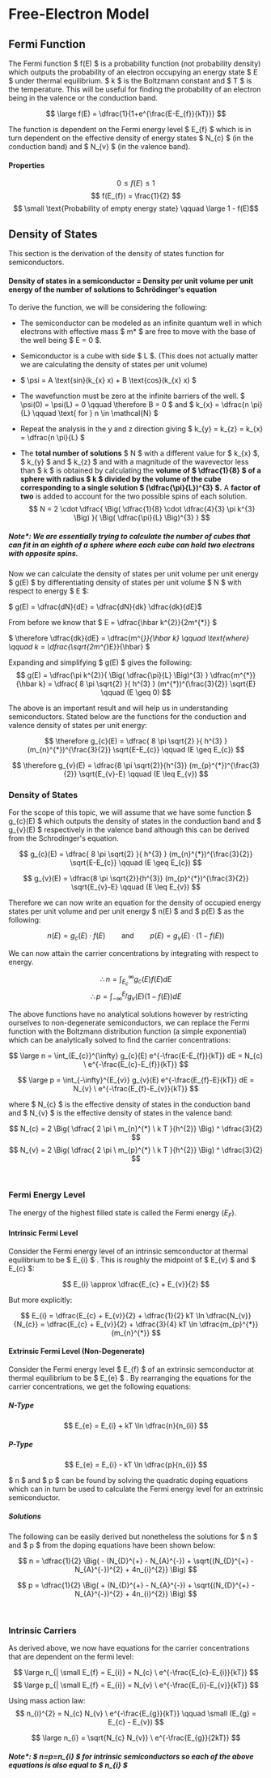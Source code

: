 # Free-Electron Model

## Fermi Function

The Fermi function $ f(E) $ is a probability function (not probability density) which outputs the probability of an electron occupying an energy state $ E $ under thermal equilibrium. $ k $ is the Boltzmann constant and $ T $ is the temperature. This will be useful for finding the probability of an electron being in the valence or the conduction band.

$$ \large f(E) = \dfrac{1}{1+e^{\frac{E-E_{f}}{kT}}} $$

The function is dependent on the Fermi energy level $ E_{f} $ which is in turn dependent on the effective density of energy states $ N_{c} $ (in the conduction band) and $ N_{v} $ (in the valence band).

#### Properties
$$ 0 \leq f(E) \leq 1 $$
$$ f(E_{f}) = \frac{1}{2} $$
$$ \small \text{Probability of empty energy state} \qquad \large 1 - f(E)$$

## Density of States

This section is the derivation of the density of states function for semiconductors.


#### Density of states in a semiconductor = Density per unit volume per unit energy of the number of solutions to Schrödinger's equation

To derive the function, we will be considering the following:

* The semiconductor can be modeled as an infinite quantum well in which electrons with effective mass $ m* $ are free to move with the base of the well being $ E = 0 $.

* Semiconductor is a cube with side $ L $. (This does not actually matter we are calculating the density of states per unit volume) 

* $ \psi = A \text{sin}(k_{x} x) + B \text{cos}(k_{x} x) $ 

* The wavefunction must be zero at the infinite barriers of the well. $ \psi(0) = \psi(L) = 0 \qquad \therefore B = 0 $ and $ k_{x} = \dfrac{n \pi}{L} \qquad \text{ for } n \in \mathcal{N} $

* Repeat the analysis in the y and z direction giving $ k_{y} = k_{z} = k_{x} = \dfrac{n \pi}{L} $

* The **total number of solutions** $ N $ with a different value for $ k_{x} $, $ k_{y} $ and $ k_{z} $ and with a magnitude of the wavevector less than $ k $ is obtained by calculating the **volume of $ \dfrac{1}{8} $ of a sphere with radius $ k $ divided by the volume of the cube corresponding to a single solution $ (\dfrac{\pi}{L})^{3} $.** A **factor of two** is added to account for the two possible spins of each solution.
$$ N = 2 \cdot \dfrac{ \Big( \dfrac{1}{8} \cdot \dfrac{4}{3} \pi k^{3} \Big) }{ \Big( \dfrac{\pi}{L} \Big)^{3} } $$

##### Note*: We are essentially trying to calculate the number of cubes that can fit in an eighth of a sphere where each cube can hold two electrons with opposite spins.

Now we can calculate the density of states per unit volume per unit energy $ g(E) $ by differentiating density of states per unit volume $ N $ with respect to energy $ E $:
 
$ g(E) = \dfrac{dN}{dE} = \dfrac{dN}{dk} \dfrac{dk}{dE}$

From before we know that $ E = \dfrac{\hbar k^{2}}{2m^{*}} $ 

$ \therefore \dfrac{dk}{dE} = \dfrac{m^{*}}{\hbar k} \qquad \text{where} \qquad  k = \dfrac{\sqrt{2m^{*}E}}{\hbar} $ 

Expanding and simplifying $ g(E) $ gives the following:
$$ g(E) = \dfrac{\pi k^{2}}{ \Big( \dfrac{\pi}{L} \Big)^{3} } \dfrac{m^{*}}{\hbar k} = \dfrac{ 8 \pi \sqrt{2} }{ h^{3} } (m^{*})^{\frac{3}{2}} \sqrt{E} \qquad (E \geq 0) $$

The above is an important result and will help us in understanding semiconductors. Stated below are the functions for the conduction and valence density of states per unit energy:

$$ \therefore g_{c}(E) = \dfrac{ 8 \pi \sqrt{2} }{ h^{3} } (m_{n}^{*})^{\frac{3}{2}} \sqrt{E-E_{c}} \qquad (E \geq E_{c}) $$

$$ \therefore g_{v}(E) = \dfrac{8 \pi \sqrt{2}}{h^{3}} (m_{p}^{*})^{\frac{3}{2}} \sqrt{E_{v}-E} \qquad (E \leq E_{v}) $$

### Density of States

For the scope of this topic, we will assume that we have some function $ g_{c}(E) $ which outputs the density of states in the conduction band and $ g_{v}(E) $ respectively in the valence band although this can be derived from the Schrodinger's equation. 

$$ g_{c}(E) = \dfrac{ 8 \pi \sqrt{2} }{ h^{3} } (m_{n}^{*})^{\frac{3}{2}} \sqrt{E-E_{c}} \qquad (E \geq E_{c}) $$

$$ g_{v}(E) = \dfrac{8 \pi \sqrt{2}}{h^{3}} (m_{p}^{*})^{\frac{3}{2}} \sqrt{E_{v}-E} \qquad (E \leq E_{v}) $$

Therefore we can now write an equation for the density of occupied energy states per unit volume and per unit energy $ n(E) $ and $ p(E) $ as the following:

$$ n(E) = g_{c}(E) \cdot f(E) \qquad \text{and} \qquad p(E) = g_{v}(E) \cdot (1 - f(E)) $$

We can now attain the carrier concentrations by integrating with respect to energy.

$$ \therefore n = \int_{E_{c}}^{\infty} g_{c}(E) f(E) dE $$
$$ \therefore p = \int_{-\infty}^{E_{f}} g_{v}(E) (1-f(E)) dE $$

The above functions have no analytical solutions however by restricting ourselves to non-degenerate semiconductors, we can replace the Fermi function with the Boltzmann distribution function (a simple exponential) which can be analytically solved to find the carrier concentrations:

$$ \large n = \int_{E_{c}}^{\infty} g_{c}(E) e^{-\frac{E-E_{f}}{kT}} dE = N_{c} \ e^{-\frac{E_{c}-E_{f}}{kT}} $$

$$ \large p = \int_{-\infty}^{E_{v}} g_{v}(E) e^{-\frac{E_{f}-E}{kT}} dE = N_{v} \ e^{-\frac{E_{f}-E_{v}}{kT}} $$

where $ N_{c} $ is the effective density of states in the conduction band and $ N_{v} $ is the effective density of states in the valence band:

$$ N_{c} = 2 \Big( \dfrac{ 2 \pi \ m_{n}^{*} \ k T }{h^{2}} \Big) ^ \dfrac{3}{2} $$
$$ N_{v} = 2 \Big( \dfrac{ 2 \pi \ m_{p}^{*} \ k T }{h^{2}} \Big) ^ \dfrac{3}{2} $$


</br>

### Fermi Energy Level
The energy of the highest filled state is called the Fermi energy ($E_{F}$).

#### Intrinsic Fermi Level
Consider the Fermi energy level of an intrinsic semconductor at thermal equilibrium to be $ E_{i} $ . This is roughly the midpoint of $ E_{v} $ and $ E_{c} $:

$$ E_{i} \approx \dfrac{E_{c} + E_{v}}{2} $$

But more explicitly:

$$ E_{i} = \dfrac{E_{c} + E_{v}}{2} + \dfrac{1}{2} kT \ln \dfrac{N_{v}}{N_{c}} = \dfrac{E_{c} + E_{v}}{2} + \dfrac{3}{4} kT \ln \dfrac{m_{p}^{*}}{m_{n}^{*}} $$

#### Extrinsic Fermi Level (Non-Degenerate)
Consider the Fermi energy level $ E_{f} $ of an extrinsic semconductor at thermal equilibrium to be $ E_{e} $ . By rearranging the equations for the carrier concentrations, we get the following equations:

##### N-Type
$$ E_{e} = E_{i} + kT \ln \dfrac{n}{n_{i}} $$

##### P-Type
$$ E_{e} = E_{i} - kT \ln \dfrac{p}{n_{i}} $$

$ n $ and $ p $ can be found by solving the quadratic doping equations which can in turn be used to calculate the Fermi energy level for an extrinsic semiconductor.

##### Solutions
The following can be easily derived but nonetheless the solutions for $ n $ and $ p $ from the doping equations have been shown below:

$$ n = \dfrac{1}{2} \Big( - (N_{D}^{+} - N_{A}^{-}) + \sqrt{(N_{D}^{+} - N_{A}^{-})^{2} + 4n_{i}^{2}} \Big) $$

$$ p = \dfrac{1}{2} \Big( + (N_{D}^{+} - N_{A}^{-}) + \sqrt{(N_{D}^{+} - N_{A}^{-})^{2} + 4n_{i}^{2}} \Big) $$

</br>

### Intrinsic Carriers

As derived above, we now have equations for the carrier concentrations that are dependent on the fermi level:

$$ \large n_{| \small E_{f} = E_{i}} = N_{c} \ e^{-\frac{E_{c}-E_{i}}{kT}} $$
$$ \large p_{| \small E_{f} = E_{i}} = N_{v} \ e^{-\frac{E_{i}-E_{v}}{kT}} $$

Using mass action law:
$$ n_{i}^{2} = N_{c} N_{v} \ e^{-\frac{E_{g}}{kT}} \qquad \small (E_{g} = E_{c} - E_{v}) $$

$$ \large n_{i} = \sqrt{N_{c} N_{v}} \ e^{-\frac{E_{g}}{2kT}} $$

##### Note*: $ n=p=n_{i} $ for intrinsic semiconductors so each of the above equations is also equal to $ n_{i} $
